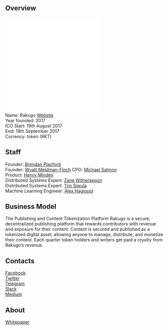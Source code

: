 ## Overview
![ logo](../projects/logo/rakugo.png)  
Name:  Rakugo
[Website](https://www.rakugo.co/)   
Year founded:  2017  
ICO Start: 19th August 2017  
End: 19th September 2017  
Currency: token (RKT)	  
## Staff 
Founder: [Brendan Playford](../people/brendan_playford.md)  
Founder:  [Wyatt Meldman-Floch](../people/wyatt_meldman-floch.md) 
CPO: [Michael Salmon](../people/michael_salmon.md)  
Product: [Henry Minden](../people/henry_minden.md)  
Distributed Systems Expert: [Zane Witherspoon](../people/zane_witherspoon.md)  
Distributed Systems Expert: [Tim Siwula](../people/tim_siwula.md)  
Machine Learning Engineer: [Alex Hagiopol](../people/alex_hagiopol.md)  
## Business Model
The Publishing and Content Tokenization Platform
Rakugo is a secure, decentralized publishing platform that rewards contributors with revenue and exposure for their content. Content is secured and published as a tokenized digital asset, allowing anyone to manage, distribute, and monetize their content. Each quarter token holders and writers get paid a royalty from Rakugo’s revenue.  
## Contacts  
[Facebook](https://www.facebook.com/rakugobounty)        
[Twitter](https://twitter.com/rakugo)    
[Telegram](https://t.me/rakugoico)    
[Slack](https://www.rakugo.co/slack-invite/)   
[Medium](https://medium.com/rakugo)  
 
## About 
[Whitepaper](https://view.attach.io/rypJSIAUZ)  